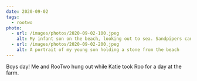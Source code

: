 ```yaml
---
date: 2020-09-02
tags:
  - rootwo
photo:
  - url: /images/photos/2020-09-02-100.jpeg
    alt: My infant son on the beach, looking out to sea. Sandpipers can be seen on the shore.
  - url: /images/photos/2020-09-02-200.jpeg
    alt: A portrait of my young son holding a stone from the beach
---
```

Boys day! Me and RooTwo hung out while Katie took Roo for a day at the farm. 

